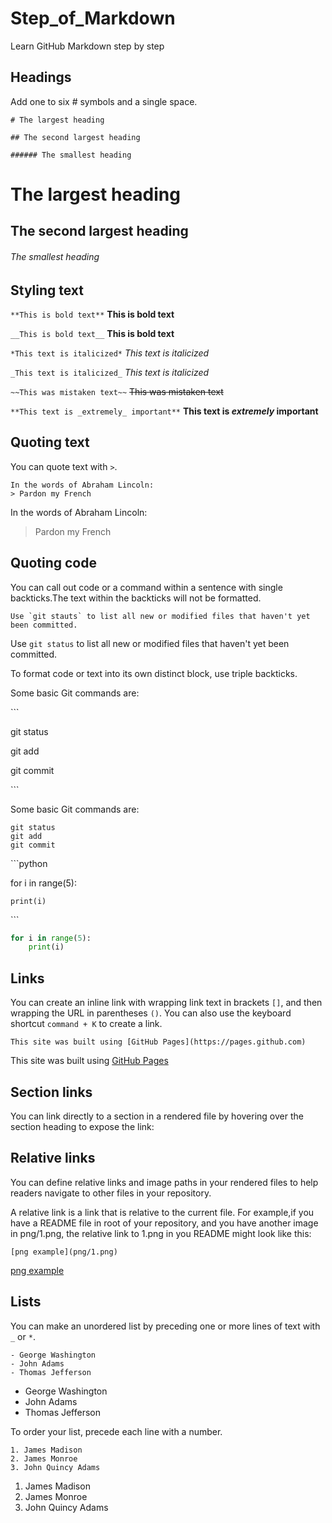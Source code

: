 # Step_of_Markdown
Learn GitHub Markdown step by step

## Headings
Add one to six # symbols and a single space.

`# The largest heading`

`## The second largest heading`

`###### The smallest heading`
# The largest heading
## The second largest heading
###### The smallest heading

## Styling text
`**This is bold text**`
**This is bold text**

`__This is bold text__`
__This is bold text__

`*This text is italicized*`
*This text is italicized*

`_This text is italicized_`
_This text is italicized_

`~~This was mistaken text~~`
~~This was mistaken text~~

`**This text is _extremely_ important**`
**This text is _extremely_ important**

## Quoting text
You can quote text with `>`.

```
In the words of Abraham Lincoln:
> Pardon my French
```
In the words of Abraham Lincoln:
>Pardon my French

## Quoting code
You can call out code or a command within a sentence with single backticks.The text within the backticks will not be formatted.
```
Use `git stauts` to list all new or modified files that haven't yet been committed.
```
Use `git status` to list all new or modified files that haven't yet been committed.

To format code or text into its own distinct block, use triple backticks.

Some basic Git commands are:

\`\`\`

git status

git add

git commit

\`\`\`

Some basic Git commands are:
```
git status
git add
git commit
```

\`\`\`python

for i in range(5):

    print(i)
    
\`\`\`

```python
for i in range(5):
    print(i)
```

## Links
You can create an inline link with wrapping link text in brackets `[]`, 
and then wrapping the URL in parentheses `()`. 
You can also use the keyboard shortcut `command + K` to create a link.

`This site was built using [GitHub Pages](https://pages.github.com)`

This site was built using [GitHub Pages](https://pages.github.com)

## Section links
You can link directly to a section in a rendered file by hovering over the section heading to expose the link:

## Relative links
You can define relative links and image paths in your rendered files to help readers navigate to other files in your repository.

A relative link is a link that is relative to the current file.
For example,if you have a README file in root of your repository, and you have another image in png/1.png,
the relative link to 1.png in you README might look like this:

`[png example](png/1.png)`

[png example](png/1.png)

## Lists
You can make an unordered list by preceding one or more lines of text with `_` or `*`.

```
- George Washington
- John Adams
- Thomas Jefferson
```

- George Washington
- John Adams
- Thomas Jefferson

To order your list, precede each line with a number.

```
1. James Madison
2. James Monroe
3. John Quincy Adams
```

1. James Madison
2. James Monroe
3. John Quincy Adams
